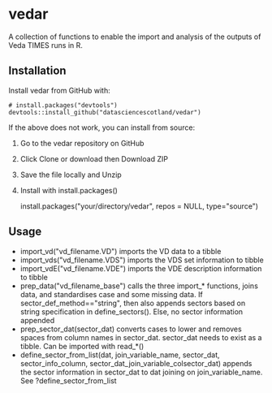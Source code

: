 # vedar
A collection of functions to enable the import and analysis of the outputs of Veda TIMES runs in R.


## Installation

Install vedar from GitHub with:

    # install.packages("devtools")
    devtools::install_github("datasciencescotland/vedar")

If the above does not work, you can install from source:

1. Go to the vedar repository on GitHub
2. Click Clone or download then Download ZIP
3. Save the file locally  and Unzip
4. Install with install.packages()

    install.packages("your/directory/vedar", repos = NULL,
                 type="source")
                 
## Usage

- import_vd("vd_filename.VD") imports the VD data to a tibble
- import_vds("vd_filename.VDS") imports the VDS set information to tibble
- import_vdE("vd_filename.VDE") imports the VDE  description information to tibble
- prep_data("vd_filename_base") calls the three import_* functions, joins data, and standardises case and some missing data. If sector_def_method=="string", then also appends sectors based on string specification in define_sectors(). Else, no sector information appended
- prep_sector_dat(sector_dat) converts cases to lower and removes spaces from column names in sector_dat. sector_dat needs to exist as a tibble. Can be imported with read_*()
- define_sector_from_list(dat, join_variable_name, sector_dat, sector_info_column, sector_dat_join_variable_colsector_dat) appends the sector information in sector_dat to dat joining on join_variable_name. See ?define_sector_from_list
